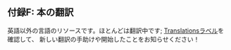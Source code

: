 <!--
## Appendix F: Translations of the Book
-->

## 付録F: 本の翻訳

<!--
For resources in languages other than English. Most are still in progress; see
[the Translations label][label] to help or let us know about a new translation!
-->

英語以外の言語のリソースです。ほとんどは翻訳中です; [Translationsラベル][label]を確認して、
新しい翻訳の手助けや開始したことをお知らせください！

[label]: https://github.com/rust-lang/book/issues?q=is%3Aopen+is%3Aissue+label%3ATranslations
